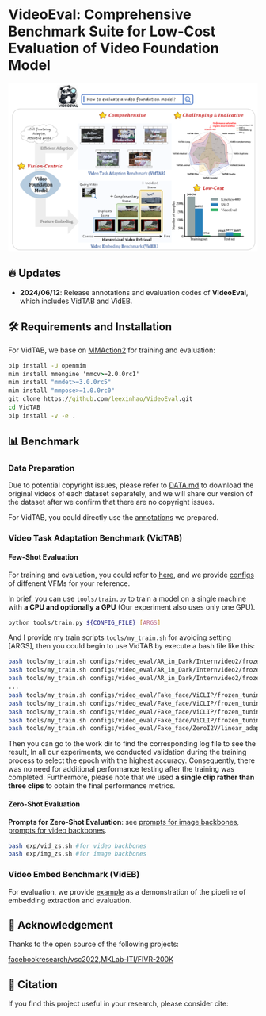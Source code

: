 # VideoEval: Comprehensive Benchmark Suite for Low-Cost Evaluation of Video Foundation Model



<img src="img/image-20240607232318559.png" alt="image-20240607232318559" style="zoom: 67%;" />


## :fire: Updates
- **2024/06/12**: Release annotations and evaluation codes of **VideoEval**, which includes VidTAB and VidEB.

## 🛠️ Requirements and Installation

For VidTAB, we base on  [MMAction2](https://github.com/open-mmlab/mmaction2) for training and evaluation:

```cmd
pip install -U openmim
mim install mmengine 'mmcv>=2.0.0rc1'
mim install "mmdet>=3.0.0rc5"
mim install "mmpose>=1.0.0rc0"
git clone https://github.com/leexinhao/VideoEval.git
cd VidTAB
pip install -v -e .
```

## :bar_chart: Benchmark

### Data Preparation

Due to potential copyright issues, please refer to [DATA.md](https://github.com/leexinhao/VideoEval/tree/main/VidTAB/DATA.md) to download the original videos of each dataset separately, and we will share our version of the dataset after we confirm that there are no copyright issues. 

For VidTAB, you could directly use the [annotations](https://github.com/leexinhao/VideoEval/tree/main/VidTAB/annotations) we prepared.

### Video Task Adaptation Benchmark (VidTAB)

#### Few-Shot Evaluation

For training and evaluation, you could refer to [here](https://mmaction2.readthedocs.io/en/latest/user_guides/train_test.html), and we provide [configs](https://github.com/leexinhao/VideoEval/tree/main/VidTAB/configs) of diffenent VFMs for your reference.

In brief, you can use `tools/train.py` to train a model on a single machine with **a CPU and optionally a GPU** (Our experiment also uses only one GPU).

```bash
python tools/train.py ${CONFIG_FILE} [ARGS]
```

And I provide my train scripts `tools/my_train.sh` for avoiding setting [ARGS], then you could begin to use VidTAB by execute a bash file like this:

```bash
bash tools/my_train.sh configs/video_eval/AR_in_Dark/Internvideo2/frozen_tuning/InternVideo2-1B-stage1-pt_16_shot_bs16.py
bash tools/my_train.sh configs/video_eval/AR_in_Dark/Internvideo2/frozen_tuning/InternVideo2-1B-stage1_100_shot_bs16.py
bash tools/my_train.sh configs/video_eval/AR_in_Dark/Internvideo2/frozen_tuning/InternVideo2-1B-stage1-pt_100_shot_bs16.py
...
bash tools/my_train.sh configs/video_eval/Fake_face/ViCLIP/frozen_tuning/ViCLIP-200M_16_shot_bs16.py
bash tools/my_train.sh configs/video_eval/Fake_face/ViCLIP/frozen_tuning/ViCLIP-10M_100_shot_bs16.py
bash tools/my_train.sh configs/video_eval/Fake_face/ViCLIP/frozen_tuning/ViCLIP-10M_16_shot_bs16.py
bash tools/my_train.sh configs/video_eval/Fake_face/ViCLIP/frozen_tuning/ViCLIP-200M_100_shot_bs16.py
bash tools/my_train.sh configs/video_eval/Fake_face/ZeroI2V/linear_adapter0d125/ZeroI2V-CLIP-L_100_shot_bs16.py
```

Then you can go to the work dir to find the corresponding log file to see the result, In all our experiments, we conducted validation during the training process to select the epoch with the highest accuracy. Consequently, there was no need for additional performance testing after the training was completed. Furthermore, please note that we used **a single clip rather than three clips** to obtain the final performance metrics.

#### Zero-Shot Evaluation

**Prompts for  Zero-Shot Evaluation**: see [prompts for image backbones](https://github.com/leexinhao/VideoEval/blob/main/VidTAB_Zeroshot/img_prompt_gen.py), [prompts for video backbones](https://github.com/leexinhao/VideoEval/blob/main/VidTAB_Zeroshot/vid_prompt_gen.py).

```bash
bash exp/vid_zs.sh #for video backbones
bash exp/img_zs.sh #for image backbones
```

### Video Embed Benchmark (VidEB)

For evaluation, we provide [example](https://github.com/leexinhao/VideoEval/blob/main/VidEB/example.ipynb) as a demonstration of the pipeline of embedding extraction and evaluation.



## :dizzy: Acknowledgement

Thanks to the open source of the following projects:


[facebookresearch/vsc2022](https://github.com/facebookresearch/vsc2022/tree/main),[MKLab-ITI/FIVR-200K](https://github.com/MKLab-ITI/FIVR-200K)

## :page_facing_up: Citation

If you find this project useful in your research, please consider cite:
```BibTeX

```

